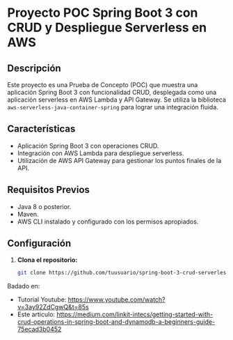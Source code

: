 # Proyecto POC Spring Boot 3 con CRUD y Despliegue Serverless en AWS

## Descripción

Este proyecto es una Prueba de Concepto (POC) que muestra una aplicación Spring Boot 3 con funcionalidad CRUD, desplegada como una aplicación serverless en AWS Lambda y API Gateway. Se utiliza la biblioteca `aws-serverless-java-container-spring` para lograr una integración fluida.

## Características

- Aplicación Spring Boot 3 con operaciones CRUD.
- Integración con AWS Lambda para despliegue serverless.
- Utilización de AWS API Gateway para gestionar los puntos finales de la API.

## Requisitos Previos

- Java 8 o posterior.
- Maven.
- AWS CLI instalado y configurado con los permisos apropiados.

## Configuración

1. **Clona el repositorio:**

   ```bash
   git clone https://github.com/tuusuario/spring-boot-3-crud-serverless.git

Badado en:
 - Tutorial Youtube: https://www.youtube.com/watch?v=3ay92ZdCgwQ&t=85s
 - Este articulo: https://medium.com/linkit-intecs/getting-started-with-crud-operations-in-spring-boot-and-dynamodb-a-beginners-guide-75ecad3b0452
